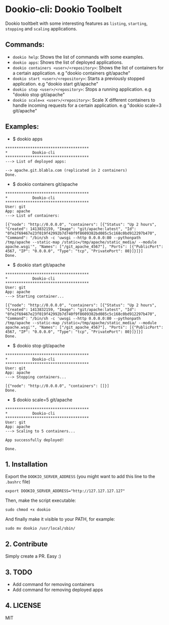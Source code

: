 Dookio-cli: Dookio Toolbelt
===============================

Dookio tooltbelt with some interesting features as `listing`, `starting`, `stopping` and `scaling` applications.

## Commands:

* `dookio help`: Shows the list of commands with some examples.
* `dookio apps`: Shows the list of deployed applications.
* `dookio containers <user>/<repository>`: Shows the list of containers for a certain application. e.g "dookio containers git/apache"
* `dookio start <user>/<repository>`: Starts a previously stopped application. e.g "dookio start git/apache"
* `dookio stop <user>/<repository>`: Stops a running application. e.g "dookio stop git/apache"
* `dookio scale=x <user>/<repository>`: Scale X different containers to handle incoming requests for a certain application.  e.g "dookio scale=3 git/apache"

## Examples:

* $ dookio apps

```
*************************************
*           Dookio-cli
*************************************
---> List of deployed apps:

--> apache.git.blabla.com (replicated in 2 containers)
Done.
```

* $ dookio containers git/apache

```
*************************************
*           Dookio-cli
*************************************
User: git
App: apache
---> List of containers:

[{"node": "http://0.0.0.0", "containers": [{"Status": "Up 2 hours", "Created": 1413832159, "Image": "git/apache:latest", "Id": "0fe2f69467e23f019f42992b7d740f9f8609382bd085c5c168c0bd912297b470", "Command": "/bin/sh -c 'uwsgi --http 0.0.0.0:80 --pythonpath /tmp/apache --static-map /static=/tmp/apache/static_media/ --module apache.wsgi'", "Names": ["/git_apache_4567"], "Ports": [{"PublicPort": 4567, "IP": "0.0.0.0", "Type": "tcp", "PrivatePort": 80}]}]}]
Done.
```

* $ dookio start git/apache

```
*************************************
*           Dookio-cli
*************************************
User: git
App: apache
---> Starting container...

[{"node": "http://0.0.0.0", "containers": [{"Status": "Up 2 hours", "Created": 1413832159, "Image": "git/apache:latest", "Id": "0fe2f69467e23f019f42992b7d740f9f8609382bd085c5c168c0bd912297b470", "Command": "/bin/sh -c 'uwsgi --http 0.0.0.0:80 --pythonpath /tmp/apache --static-map /static=/tmp/apache/static_media/ --module apache.wsgi'", "Names": ["/git_apache_4567"], "Ports": [{"PublicPort": 4567, "IP": "0.0.0.0", "Type": "tcp", "PrivatePort": 80}]}]}]
Done.
```

* $ dookio stop git/apache

```
*************************************
*           Dookio-cli
*************************************
User: git
App: apache
---> Stopping containers...

[{"node": "http://0.0.0.0", "containers": []}]
Done.
```

* $ dookio scale=5 git/apache

```
*************************************
*           Dookio-cli
*************************************
User: git
App: apache
---> Scaling to 5 containers...

App successfully deployed!

Done.
```

## 1. Installation

Export the `DOOKIO_SERVER_ADDRESS` (you might want to add this line to the `.bashrc` file)

```
export DOOKIO_SERVER_ADDRESS="http://127.127.127.127"
```

Then, make the script executable:

```
sudo chmod +x dookio
```

And finally make it visible to your PATH, for example:

```
sudo mv dookio /usr/local/sbin/
```

## 2. Contribute

Simply create a PR. Easy :)

## 3. TODO

* Add command for removing containers
* Add command for removing deployed apps

## 4. LICENSE
MIT
